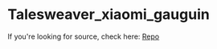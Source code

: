 # Talesweaver_xiaomi_gauguin

If you're looking for source, check here: [Repo](https://github.com/Talesweaver-Group/Talesweaver_xiaomi_gauguin)
